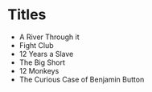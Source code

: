 # Titles

- A River Through it
- Fight Club
- 12 Years a Slave
- The Big Short
- 12 Monkeys
- The Curious Case of Benjamin Button
